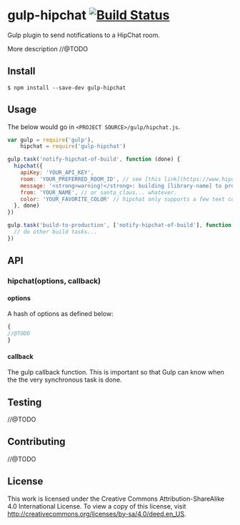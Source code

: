 # gulp-hipchat [![Build Status](https://travis-ci.org/jacopotarantino/gulp-hipchat.svg?branch=master)](https://travis-ci.org/jacopotarantino/gulp-hipchat)

Gulp plugin to send notifications to a HipChat room.

More description //@TODO

## Install

```
$ npm install --save-dev gulp-hipchat
```

## Usage

The below would go in `<PROJECT SOURCE>/gulp/hipchat.js`.

```js
var gulp = require('gulp'),
    hipchat = require('gulp-hipchat')

gulp.task('notify-hipchat-of-build', function (done) {
  hipchat({
    apiKey: 'YOUR_API_KEY',
    room: 'YOUR_PREFERRED_ROOM_ID', // see [this link](https://www.hipchat.com/docs/apiv2/method/get_all_rooms) for details on how to get your room id
    message: '<strong>warning!</strong>: building [library-name] to production!',
    from: 'YOUR_NAME', // or santa_claus... whatever.
    color: 'YOUR_FAVORITE_COLOR' // hipchat only supports a few text colors. [see here](https://www.hipchat.com/docs/api/method/rooms/message)
  }, done)
})

gulp.task('build-to-production', ['notify-hipchat-of-build'], function () {
  // do other build tasks...
})
```

## API

### hipchat(options, callback)

#### options

A hash of options as defined below:

```javascript
{
//@TODO
}
```

#### callback

The gulp callback function. This is important so that Gulp can know when the the very synchronous task is done.

## Testing

//@TODO

## Contributing

//@TODO

## License

This work is licensed under the Creative Commons Attribution-ShareAlike 4.0 International License. To view a copy of this license, visit http://creativecommons.org/licenses/by-sa/4.0/deed.en_US.
